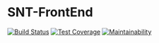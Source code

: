 # SNT-FrontEnd

[![Build Status](https://travis-ci.org/msoufiane/snt-frontend.svg?branch=master)](https://travis-ci.org/msoufiane/snt-frontend)
[![Test Coverage](https://api.codeclimate.com/v1/badges/61c719ad1f70b082a281/test_coverage)](https://codeclimate.com/github/msoufiane/snt-frontend/test_coverage)
[![Maintainability](https://api.codeclimate.com/v1/badges/61c719ad1f70b082a281/maintainability)](https://codeclimate.com/github/msoufiane/snt-frontend/maintainability)

